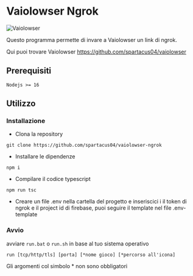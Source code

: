 # Vaiolowser Ngrok
![Vaiolowser](https://raw.githubusercontent.com/spartacus04/Vaiolowser/master/icon.ico)

Questo programma permette di invare a Vaiolowser un link di ngrok.

Qui puoi trovare Vaiolowser https://github.com/spartacus04/vaiolowser

## Prerequisiti

`Nodejs >= 16`

## Utilizzo

### Installazione
- Clona la repository

`git clone https://github.com/spartacus04/vaiolowser-ngrok`

- Installare le dipendenze

`npm i`

- Compilare il codice typescript

`npm run tsc`

- Creare un file .env nella cartella del progetto e inseriscici i il token di ngrok e il project id di firebase, puoi seguire il template nel file .env-template

### Avvio

avviare `run.bat` o `run.sh` in base al tuo sistema operativo

`run [tcp/http/tls] [porta] [*nome gioco] [*percorso all'icona]`

Gli argomenti col simbolo * non sono obbligatori
